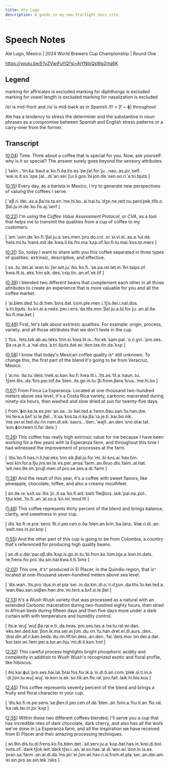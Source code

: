 ```yaml
---
title: Ale Lugo
description: A guide in my new Starlight docs site.
---
```


# Speech Notes

Ale Lugo, Mexico | 2024 World Brewers Cup Championship | Round One

https://youtu.be/E1yZVwiFuYQ?si=AjYNbjQsWgZrtg6K

## Legend

<!-- ɾɸβθðɣʃl̩ʒʌəɪæ -->

marking for affricates is excluded
marking for diphthongs is excluded
marking for vowel length is excluded
marking for nasalization is excluded

/e/ is mid-front and /o/ is mid-back as in Spanish
/f/ > [f ~ ɸ] throughout

Ale has a tendency to stress the determiner and the substantive in noun phrases as a compromise between Spanish and English stress patterns or a carry-over from the former.

## Transcript

([0:04](https://youtu.be/E1yZVwiFuYQ?si=AjYNbjQsWgZrtg6K&t=4))
Time. Think about a coffee that is special for you. Now, ask yourself: why is it so special? The answer surely goes beyond the sensory attributes.

[ ˈtaim...ˈtin.ka.ˈbaut.a.ˈko.fi.ða.tis.es.ˈpe.ʃal.foɾ.ˈju...nau..as.joɾ.ˈself..ˈwai.is.it.so.ˈspe.ʃal...di.ˈan.seɾ.ˈʃuɾ.li.gos.ˈbi.jon.de.ˈsen.so.ɾi.ˈa.tɾi.bjuts ]

([0:15](https://youtu.be/E1yZVwiFuYQ?si=AjYNbjQsWgZrtg6K&t=15))
Every day, as a barista in Mexico, I try to generate new perspectives of valuing the coffees I serve.

[ ˈeβ.ɾi.ˈdei..as.a.βaˈɾis.ta.en.ˈme.hi.ko..ai.tɾai.tu.ˈdʒe.ne.ɾeɪt.nu.peɾsˈpek.tifs.o.ˈβal.ju.in.de.ˈko.fis.aj.ˈseɾf ]

([0:22](https://youtu.be/E1yZVwiFuYQ?si=AjYNbjQsWgZrtg6K&t=22))
I'm using the _Coffee Value Assessment Protocol_, or _CVA_, as a tool that helps me to transmit the qualities from a cup of coffee to my customers.

[ ˈam.ˈusin.de.ˈko.fi.ˈβal.ju.a.ˈses.men.ˈpro.do.col..oɾ.ˈsi.vi.ei..as.a.ˈtul.da.ˈhels.mi.tu.ˈtɾans.mit.de.ˈkwa.li.tis.fɾo.ma.ˈkʌp.of.ˈko.fi.tu.mai.ˈkos.to.meɾs ]

([0:31](https://youtu.be/E1yZVwiFuYQ?si=AjYNbjQsWgZrtg6K&t=31))
So, today I want to share with you this coffee separated in three types of qualities: extrinsic, descriptive, and effective.

[ so..tu.ˈdei.ai.ˈwan.to.ˈʃer.wit.ju.ˈðis.ˈko.fi..ˈse.pa.ɾei.tet.in.ˈθɾi.taips.of.ˈkwa.lit.is..eks.ˈtɾin.sik..des.ˈcɾip.tiv..an.ef.ˈek.tif ]

([0:39](https://youtu.be/E1yZVwiFuYQ?si=AjYNbjQsWgZrtg6K&t=39))
I blended two different beans that complement each other in all those attributes to create an experience that is more valuable for you and all the coffee market.

[ ˈai.blen.ded.ˈtu.di.fɾen.ˈbins.ðat.ˈcom.ple.men.i.ˈtʃo.ðeɾ.i.nal.dos.ˈa.tɾi.bjuts..tu.kɾi.ei.a.neks.ˈpeɾ.i.ens.ˈda.tits.moɾ.ˈβal.ju.a.bl̩.foɾ.ˈju..an.al.ðə.ˈko.fi.maɾ.ket ]

([0:49](https://youtu.be/E1yZVwiFuYQ?si=AjYNbjQsWgZrtg6K&t=49))
First, let's talk about extrinsic qualities. For example: origin, process, variety, and all those attributes that we don't taste in the cup.

[ ˈfɪɾs..ˈlets.tok.ab.au.teks.ˈtrin.si.ˈkwa.lit.is...foɾ.ek.ˈsam.pəl..ˈo.ɾi.ɣin..ˈpɾo.ses..ˈβa.ɾa.je.ti..a.ˈnal.dos.ˈa.tɾi.bjuts.ðat.wi.ˈdon.tas.tin.da.ˈkʌp ]

([0:58](https://youtu.be/E1yZVwiFuYQ?si=AjYNbjQsWgZrtg6K&t=58))
I know that today's Mexican coffee quality is^ still unknown. To change this, the first part of the blend it's going to be from Veracruz, Mexico.

[ ˈai.no. ða.tu.ˈdeis.ˈmek.sɪ.kan.ˈko.fi.ˈkwa.lit.i..ˈits.əs.ˈtil.ə.ˈnaun..tu.ˈtʃein.θis..da.ˈfɪɾs.paɾ.tof.ðə.ˈblen..its.go.in.tu.ˈβi.from.βeɾa.ˈkɾus..ˈme.hi.ko ]

([1:07](https://youtu.be/E1yZVwiFuYQ?si=AjYNbjQsWgZrtg6K&t=67))
From Finca La Esperanza. Located at one-thousand two-hundred meters above sea level, it's a Costa Rica variety, carbonic macerated during ninety-six hours, then washed and slow dried at sun for twenty-five days.

[ from.ˈɸin.ka.la.es.peɾ.ˈan.sa...lo.ˈkei.ted.a.ˈtwon.θau.san.ˈtu.hən.dɾe.ˈmi.teɾs.a.bʌf.ˈsi.le.βel...ˈit.sa.ˈkos.ta.ɾi.ka.βa.ˈɾa.je.ti..kaɾ.bo.nik.ˈma.seɾ.ei.ted.du.ɾin.nain.di.sik.ˈsauɾs...ˈden..ˈwaʃt..an.den.ˈsno.dɾai.tat.ˈson.ɸoɾ.twen.ti.fai.ˈdeis ]

([1:26](https://youtu.be/E1yZVwiFuYQ?si=AjYNbjQsWgZrtg6K&t=86))
This coffee has really high extrinsic value for me because I have been working for a few years with la Esperanza farm, and throughout this time I had witnessed the improvement of processes at the farm.

[ ˈdis.ˈko.fi.has.ɾi.li.hai.eks.ˈtɾin.sik.βal.ju.foɾ.ˈmi..bi.kʌs.ai.ˈhav.bin.ˈwoɾ.kin.foɾ.a.fju.jiɾs.wi.la.ˈes.peɾ.ˌansa.ˈfaɾm..an.θɾuo.dis.ˈtaim..ai.hat.ˈwit.nes.θe.im.ˈpɾuβ.men.of.pɾo.se.ses.a.di.ˈfaɾm ]

([1:38](https://youtu.be/E1yZVwiFuYQ?si=AjYNbjQsWgZrtg6K&t=98))
And the result of this year, it's a coffee with sweet flavors, like pineapple, chocolate, toffee, and also a creamy mouthfeel.

[ an.ðə.ɾe.ˈsʌlt.ov.ˈðis.ˈjiɾ..it.sa.ˈko.fi.wit.ˈswit.ˈfleiβoɾs..laik.ˈpai.na.ˌpol..ˈtʃuɾ.klet..ˈto.fi..an.ˈal.so.a.ˈkɾi.mi.ˈmod.fil ]

([1:48](https://youtu.be/E1yZVwiFuYQ?si=AjYNbjQsWgZrtg6K&t=108))
This coffee represents thirty percent of the blend and brings balance, clarity, and sweetness in your cup.

[ dis.ˈko.fi.ɾe.pɾe.ˈsens.ˈθi.ɾi.peɾ.cen.o.ðə.ˈblen.an.bɾin.ˈba.lans..ˈklæ.ɾi.di..an.ˈswit.nes.in.joɾ.kop ]

([1:55](https://youtu.be/E1yZVwiFuYQ?si=AjYNbjQsWgZrtg6K&t=115))
And the other part of this cup is going to be from Colombia, a country that's referenced for producing high quality beans.

[ an.di.o.deɾ.ˈpaɾ.oβ.dis.ˈkʌp.is.go.in.tu.ˈbi.fɾon.ko.ˈlom.bja.a.ˈkon.tɾi.dats.ˈɾe.fɾens.foɾ.pɾo.ˈdu.sin.hai.kwa.li.ti.ˈbins ]

([2:02](https://youtu.be/E1yZVwiFuYQ?si=AjYNbjQsWgZrtg6K&t=122))
This one, it's^ produced in El Placer, in the Quindio region, that is^ located at one-thousand seven-hundred meters above sea level.

[ ˈdis.wan..ˈits.pɾo.ˈdus.in.el.pla.ˈseɾ..in.da.kin.ˈdi.o.ˈɾi.dʒon..da.tits.ˈlo.kei.ted.a.ˈwan.θau.san.seβen.hən.dre.ˈmi.teɾs.a.bʌf.si.le.βel ]

([2:13](https://youtu.be/E1yZVwiFuYQ?si=AjYNbjQsWgZrtg6K&t=133))
It's a Wush Wush variety that was processed as a natural with an extended Carbonic maceration during two-hundred eighty hours, then dried in African beds during fifteen days and then five days more under a dark curtain with with temperature and humidity control.

[ its.a.ˈwuʃ.ˈwuʃ.βa.ɾai.e.ti..da.twas.ˈpɾo.ses.tas.a.ˈna.tu.ɾal.wi.dan.ˈeks.ten.ded.kaɾ.ˈβon.ik.ma.seɾ.ei.ʃon..du.ɾin.ˈtu.han.dret.ei.di.auɾs..den..ˈdɾai.din.af.ɾi.kan.beds.ˈdu.ɾin.fif.tin.deis..an.den..ˈfai.ˈdeis.moɾ.ˈon.deɾ.a.dar.ˈkuɾ.tain.wi.ˈtem.peɾ.a.tur.an.hju.ˈmi.di.ti.kon.ˈtɾol ]

([2:32](https://youtu.be/E1yZVwiFuYQ?si=AjYNbjQsWgZrtg6K&t=152))
This careful process highlights bright phosphoric acidity and complexity in addition to Wush Wush's recognized exotic and floral profile, like hibiscus.

[ ðis.kaɾ.ɸul.ˈpɾo.ses.hai.lai.ˈbɾai.fos.foɾ.ik.a.ˈsi.di.ti.an.com.ˈplek.si.ti.in.aˈ.di.ʃon.tu.wuʃ.wuʃ.ˈɾe.kon.is.ek.ˈso.tik.an.flo.ɾal.ˈpɾo.fail..laik.hi.bis.kus ]

([2:45](https://youtu.be/E1yZVwiFuYQ?si=AjYNbjQsWgZrtg6K&t=165))
This coffee represents seventy percent of the blend and brings a fruity and floral character in your cup.

[ ˈdis.ko.fi.ɾe.pe.sens.ˈse.βen.ti.peɾ.cen.of.de.ˈblen..an.ˈbɾin.a.ˈfɾu.ti.an.ˈflo.ɾal.ˈka.ɾak.teɾ.in.joɾ.ˈkʌp ]

([2:55](https://youtu.be/E1yZVwiFuYQ?si=AjYNbjQsWgZrtg6K&t=175))
Within these two different coffees blended, I'll serve you a cup that has incredible ntes of dark chocolate, dark cherry, and also has all the work we've done in La Esperanza farm, and all the inspiration we have received from El Placer and their amazing processing techniques.

[ wi.θin.dis.tu.di.fɾens.ko.fis.blen.det..ˈail.seɾv.ju.a.ˈkʌp.ðat.has.in.ˈkɾei.di.bol.ˈnots.of..ˈdaɾk.tʃok.leit.ˈdaɾk.tʃeɾ.i..an.ˈal.so.has.ˈal.di.ˈwoɾ.wi.ˈdon.in.la.es.ˈpɾan.sa.ˈfaɾm..an.al.di.də.ˈins.piɾ.ˈei.ʃon.wi.hav.ɾi.si.fɾom.el.pla.ˈseɾ..an.deɾ.am.ˈei.sin.pɾo.se.sin.tek.ˈniks ]

<!--
([3:15](https://youtu.be/E1yZVwiFuYQ?si=AjYNbjQsWgZrtg6K&t=195))
To develop a cup like this one, are^ you also needed certain tools and techniques.

([3:20](https://youtu.be/E1yZVwiFuYQ?si=AjYNbjQsWgZrtg6K&t=200))
First, both coffees were roasted in a Link^ coffee rooster six days ago in a total of seven minutes and thirty seconds, ending at two-hundred fifteen degrees Celsius, looking for similar solubilities for both coffees, and enhancing clarity and sweetness in your cup.

([3:46](https://youtu.be/E1yZVwiFuYQ?si=AjYNbjQsWgZrtg6K&t=226))
I'm using the SC1 dripper.
It's made of heat resistant polycarbonate that keeps temperature constant, that gives us a structure and sweetness in your cup.

([4:00](https://youtu.be/E1yZVwiFuYQ?si=AjYNbjQsWgZrtg6K&t=240))
Also, this has less lateral bypass that produces consistent resulting extraction.

([4:08](https://youtu.be/E1yZVwiFuYQ?si=AjYNbjQsWgZrtg6K&t=248))
I'm using five pour, pours of fifty grams of water every thirty seconds, for a total of two-hundred fifty grams in a total time of three minutes twenty seconds of brew time.

([4:34](https://youtu.be/E1yZVwiFuYQ?si=AjYNbjQsWgZrtg6K&t=274))
I'm using sixteen point five gr- grams of coffee in a medium course grind size grounded in a 1Zpresso^ ZP6.

([4:46](https://youtu.be/E1yZVwiFuYQ?si=AjYNbjQsWgZrtg6K&t=286))
This produces less fines than other grinders, resulting in a more even flow and a more consistent extraction, allowing me to enhance the cup clarity and sweetness.

([4:57](https://youtu.be/E1yZVwiFuYQ?si=AjYNbjQsWgZrtg6K&t=297))
Also, I'm using the Brewista cone shaped purple filters.
This helps me with cleanness and a smooth tactile in the final cup.

([5:10](https://youtu.be/E1yZVwiFuYQ?si=AjYNbjQsWgZrtg6K&t=310))
I'm preparing your coffee directly in the Origami sensory flavor cup.
I will cover it with a glass lid to maximize our own experience and all the attributes to our temperatures.

([5:23](https://youtu.be/E1yZVwiFuYQ?si=AjYNbjQsWgZrtg6K&t=323))
I'm using a water composition of fifty p-p-m, with equal parts of calcium and magnesium.

([5:32](https://youtu.be/E1yZVwiFuYQ?si=AjYNbjQsWgZrtg6K&t=332))
This is to enhance the tropical fruit flavor.

([5:44](https://youtu.be/E1yZVwiFuYQ?si=AjYNbjQsWgZrtg6K&t=344))
I pour it at eighty-nine degrees Celsius.
This is to maintain the aromatic floral character like hibiscus.

([6:00](https://youtu.be/E1yZVwiFuYQ?si=AjYNbjQsWgZrtg6K&t=360))
Judges, it's time to talk about of the second part, and my favorite one, of the CVA: the descriptive qualities, or all those attributes that we can share with our customers to guide him^ through the flavors of the coffee they're going to drink.

([6:16](https://youtu.be/E1yZVwiFuYQ?si=AjYNbjQsWgZrtg6K&t=376))
As you can see, I'm integrating your coffee with a spoon to mix all these flavors together, all those aromas and tactile experience.

([6:27](https://youtu.be/E1yZVwiFuYQ?si=AjYNbjQsWgZrtg6K&t=387))
Let's talk about the aroma of this coffee.
You will find dark chocolate, dark cherry, and cranberries.

([6:44](https://youtu.be/E1yZVwiFuYQ?si=AjYNbjQsWgZrtg6K&t=404))
Please, just evaluate the aroma, removing the glass lid and place it in the white little cup in front of you.
Then, continue your evaluation after I finish my presentation, sipping directly from the cup, right?

([6:58](https://youtu.be/E1yZVwiFuYQ?si=AjYNbjQsWgZrtg6K&t=418))
Just evaluate the aroma, this this is for you, please enjoy.
This is for you please enjoy.
And this is for you.
I'll be back.

([7:33](https://youtu.be/E1yZVwiFuYQ?si=AjYNbjQsWgZrtg6K&t=453))
Ready?
Let's continue with the rest of the attributes of this amazing cup.

([7:39](https://youtu.be/E1yZVwiFuYQ?si=AjYNbjQsWgZrtg6K&t=459))
In flavor, you will find, in all three stages, dark chocolate.

([7:45](https://youtu.be/E1yZVwiFuYQ?si=AjYNbjQsWgZrtg6K&t=465))
But when the coffee is hot, you also will find dark cherry.

([7:52](https://youtu.be/E1yZVwiFuYQ?si=AjYNbjQsWgZrtg6K&t=472))
When the coffee's^ warm you will find Concord grapes and hibiscus.

([8:00](https://youtu.be/E1yZVwiFuYQ?si=AjYNbjQsWgZrtg6K&t=480))
And when the coffee's ^cold Concord grapes turns in cranberries.

([8:08](https://youtu.be/E1yZVwiFuYQ?si=AjYNbjQsWgZrtg6K&t=488))
And also you will find red apple.

([8:14](https://youtu.be/E1yZVwiFuYQ?si=AjYNbjQsWgZrtg6K&t=494))
The aftertaste, it's long and sweet in all three stages, but when it's hot it's going to be like dark chocolate.

([8:26](https://youtu.be/E1yZVwiFuYQ?si=AjYNbjQsWgZrtg6K&t=506))
And when it's warm and cold it's going to be like dark cherry and hibiscus.

([8:38](https://youtu.be/E1yZVwiFuYQ?si=AjYNbjQsWgZrtg6K&t=518))
The acidity, it's medium high intensity in all three stages.

([8:44](https://youtu.be/E1yZVwiFuYQ?si=AjYNbjQsWgZrtg6K&t=524))
But when it's hot it's going to be tartaric like red grapes.

([8:53](https://youtu.be/E1yZVwiFuYQ?si=AjYNbjQsWgZrtg6K&t=533))
When it's warm is going to be malic like red apple.

([9:02](https://youtu.be/E1yZVwiFuYQ?si=AjYNbjQsWgZrtg6K&t=542))
And when it's cold it's going to be citric like orange.

([9:10](https://youtu.be/E1yZVwiFuYQ?si=AjYNbjQsWgZrtg6K&t=550))
The sweetness, it's going to be medium to high intensity, and in all three stages it's going to be like a maple syrup and toffee.

([9:23](https://youtu.be/E1yZVwiFuYQ?si=AjYNbjQsWgZrtg6K&t=563))
The mouthfeel, it's medium high in all three stages. And when when it's hot it's going to be creamy and syrupy, and when it's warm and cold it's going to be juicy like cranberry juice.

([9:43](https://youtu.be/E1yZVwiFuYQ?si=AjYNbjQsWgZrtg6K&t=583))
Judges, we still have one part of the CVA left: you. You are going to add this third part with your effective assessment of this amazing cup, knowing all the details on its creation and improving opportunities for other producing countries.
Thank you.
Time.

 -->
